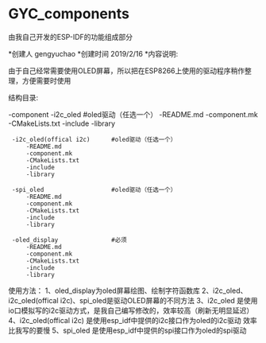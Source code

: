 # GYC_components
由我自己开发的ESP-IDF的功能组成部分

*创建人 gengyuchao
*创建时间 2019/2/16
*内容说明:

 由于自己经常需要使用OLED屏幕，所以把在ESP8266上使用的驱动程序稍作整理，方便需要时使用

 结构目录:

 -component
     -i2c_oled                   #oled驱动（任选一个）
         -README.md
         -component.mk
         -CMakeLists.txt
         -include
         -library

     -i2c_oled(offical i2c)      #oled驱动（任选一个）
         -README.md
         -component.mk
         -CMakeLists.txt
         -include
         -library

     -spi_oled                   #oled驱动（任选一个）
         -README.md
         -component.mk
         -CMakeLists.txt
         -include
         -library

     -oled_display               #必须
         -README.md
         -component.mk
         -CMakeLists.txt
         -include
         -library

 使用方法：
 1、oled_display为oled屏幕绘图、绘制字符函数库
 2、i2c_oled、i2c_oled(offical i2c)、spi_oled是驱动OLED屏幕的不同方法
 3、i2c_oled 是使用io口模拟写的i2c驱动方式，是我自己编写修改的，效率较高（刷新无明显延迟）
 4、i2c_oled(offical i2c) 是使用esp_idf中提供的i2c接口作为oled的i2c驱动 效率比我写的要慢
 5、spi_oled 是使用esp_idf中提供的spi接口作为oled的spi驱动
